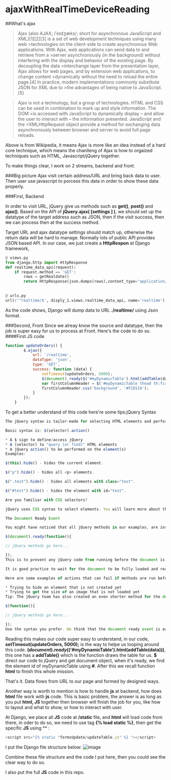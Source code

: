 # ajaxWithRealTimeDeviceReading

##What's ajax

>Ajax (also AJAX; /ˈeɪdʒæks/; short for asynchronous JavaScript and XML)[1][2][3] is a set of web development techniques using many web >technologies on the client-side to create asynchronous Web applications. With Ajax, web applications can send data to and retrieve from a >server asynchronously (in the background) without interfering with the display and behavior of the existing page. By decoupling the data >interchange layer from the presentation layer, Ajax allows for web pages, and by extension web applications, to change content >dynamically without the need to reload the entire page.[4] In practice, modern implementations commonly substitute JSON for XML due to >the advantages of being native to JavaScript.[5]

>Ajax is not a technology, but a group of technologies. HTML and CSS can be used in combination to mark up and style information. The DOM >is accessed with JavaScript to dynamically display – and allow the user to interact with – the information presented. JavaScript and the >XMLHttpRequest object provide a method for exchanging data asynchronously between browser and server to avoid full page reloads.

Above is from Wikipedia, it means Ajax is more like an idea instead of a hard core technique, which means the chanlleng of Ajax is how to orgaized techniques such as HTML, Javascript/jQuery together.

To make things clear, I work on 2 streams, backend and front.

###Big picture
Ajax visit certain address/URL and bring back data to user. Then user use javascript to porcess this data in order to show these data properly.

###First, Backend

In order to visit URL, jQuery give us methods such as **get()**, **post()** and **ajax()**. Based on the API of **jQuery.ajax( [settings ] )**, we should set up the datatype of the target address such as JSON, then if the visit success, then we can process then at the success method.

Target URL and ajax datatype settings should match up, otherwise the return data will be hard to manage. Normally lots of public API provides JSON based API. In our case, we just create a **HttpRespon** at Django framework,

```python 
@ views.py
from django.http import HttpResponse
def realtime_data_api(request):
	if request.method == 'GET':
		rows = getRealdate()
		return HttpResponse(json.dumps(rows),content_type="application/json")
    
    
@ urls.py
url(r'^realtime/$', disply_1.views.realtime_data_api, name='realtime'), #add this line in urls.py setting
```

As the code shows, Django will dump data to URL **./realtime/** using Json format.

###Second, Front
Since we alreay know the source and datatype, then the job is super easy for us to process at Front. Here's the code to do so.
####First JS code

```javascript 
function updateOrders() {
        $.ajax({                                      
            url: '/realtime',                             
            dataType: 'json',
            type: 'GET',
            success: function (data) {
                setTimeout(updateOrders, 5000);
                $(document).ready($('#myDynamicTable').html(addTable(data)))
                var firstColumnHeader = $('#myDynamicTable thead th:first-child');
                firstColumnHeader.css('background', '#FCD116');
            } 
        });
    }
```
To get a better understand of this code here're some tips:jQuery Syntax
```javascript 
The jQuery syntax is tailor-made for selecting HTML elements and performing some action on the element(s).

Basic syntax is: $(selector).action()

* A $ sign to define/access jQuery
* A (selector) to "query (or find)" HTML elements
* A jQuery action() to be performed on the element(s)
Examples:

$(this).hide() - hides the current element.

$("p").hide() - hides all <p> elements.

$(".test").hide() - hides all elements with class="test".

$("#test").hide() - hides the element with id="test".

Are you familiar with CSS selectors?

jQuery uses CSS syntax to select elements. You will learn more about the selector syntax in the next chapter of this tutorial.

The Document Ready Event

You might have noticed that all jQuery methods in our examples, are inside a document ready event:

$(document).ready(function(){

// jQuery methods go here...

});
This is to prevent any jQuery code from running before the document is finished loading (is ready).

It is good practice to wait for the document to be fully loaded and ready before working with it. This also allows you to have your JavaScript code before the body of your document, in the head section.

Here are some examples of actions that can fail if methods are run before the document is fully loaded:

* Trying to hide an element that is not created yet
* Trying to get the size of an image that is not loaded yet
Tip: The jQuery team has also created an even shorter method for the document ready event:

$(function(){

// jQuery methods go here...

});
Use the syntax you prefer. We think that the document ready event is easier to understand when reading the code.

```
Reading this makes our code super easy to understand, in our code, **setTimeout(updateOrders, 5000);** is the way to helpe us looping around this code. 
**$(document).ready($('#myDynamicTable').html(addTable(data)))**, this one has a **addTable()** which is the function draws the table for us. **$** direct our code to jQuery and get document object, when it's ready, we find the element id of myDynamicTable using **#**. After this we recall function **html** to finish this whole mission.

That's it. Data flows from URL to our page and formed by designed ways.

Another way is worth to mention is how to handle **js** at backend, how does **html** file work with **js** code. This is basic problem, the answer is as long as you put **html, JS** together then browser will finish the job for you, like how to layout and what to show, or how to interact with user.

At Django, we place all **JS** code at **/static** file, and **html** will load code from there, in oder to do so, we need to use tag **{% load static %}**, then get the specific **JS** using ** :
```javascript 
<script src="{% static "formsUpdate/updateTable.js" %} "></script>
```

I put the Django file structure below:
![image](https://cloud.githubusercontent.com/assets/13154388/23378545/7eb34966-fd01-11e6-97a4-9339cec4ace7.png)

Combine these file structure and the code I put here, then you could see the clear way to do so.

I also put the full **JS** code in this repo.



